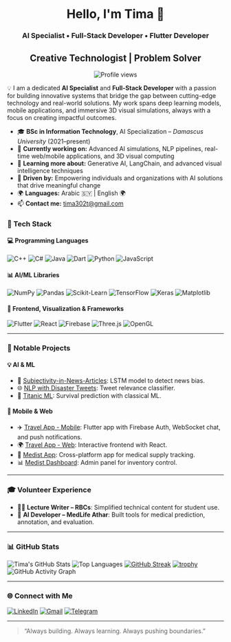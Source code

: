 <h1 align="center">Hello, I'm Tima 👋</h1>
<h3 align="center">AI Specialist • Full-Stack Developer • Flutter Developer</h3>
<h2 align="center">Creative Technologist | Problem Solver</h2>
<p align="center">
  <img src="https://komarev.com/ghpvc/?username=tima-dawwa&label=Profile%20views&color=0e75b6&style=flat" alt="Profile views" />
</p>
 
💡 I am a dedicated **AI Specialist** and **Full-Stack Developer** with a passion for building innovative systems that bridge the gap between cutting-edge technology and real-world solutions. My work spans deep learning models, mobile applications, and immersive 3D visual simulations, always with a focus on creating impactful outcomes.

- 🎓 **BSc in Information Technology**, AI Specialization – *Damascus University* (2021–present)
- 🔭 **Currently working on:** Advanced AI simulations, NLP pipelines, real-time web/mobile applications, and 3D visual computing
- 🌱 **Learning more about:** Generative AI, LangChain, and advanced visual intelligence techniques
- 🧠 **Driven by:** Empowering individuals and organizations with AI solutions that drive meaningful change
- 🌍 **Languages:** Arabic 🇸🇾 | English 🌍
- 📫 **Contact me:** [tima302t@gmail.com](mailto:tima302t@gmail.com)

### 🚀 Tech Stack

#### 💻 Programming Languages
![C++](https://img.shields.io/badge/C++-00599C?style=for-the-badge&logo=cplusplus&logoColor=white)
![C#](https://img.shields.io/badge/CSharp-239120?style=for-the-badge&logo=csharp&logoColor=white)
![Java](https://img.shields.io/badge/Java-ED8B00?style=for-the-badge&logo=java&logoColor=white)
![Dart](https://img.shields.io/badge/Dart-0175C2?style=for-the-badge&logo=dart&logoColor=white)
![Python](https://img.shields.io/badge/Python-3776AB?style=for-the-badge&logo=python&logoColor=white)
![JavaScript](https://img.shields.io/badge/JavaScript-F7DF1E?style=for-the-badge&logo=javascript&logoColor=black)

#### 📊 AI/ML Libraries
![NumPy](https://img.shields.io/badge/NumPy-013243?style=for-the-badge&logo=numpy&logoColor=white)
![Pandas](https://img.shields.io/badge/Pandas-150458?style=for-the-badge&logo=pandas&logoColor=white)
![Scikit-Learn](https://img.shields.io/badge/Scikit--Learn-F7931E?style=for-the-badge&logo=scikit-learn&logoColor=white)
![TensorFlow](https://img.shields.io/badge/TensorFlow-FF6F00?style=for-the-badge&logo=tensorflow&logoColor=white)
![Keras](https://img.shields.io/badge/Keras-D00000?style=for-the-badge&logo=keras&logoColor=white)
![Matplotlib](https://img.shields.io/badge/Matplotlib-11557C?style=for-the-badge&logo=matplotlib&logoColor=white)

#### 🎨 Frontend, Visualization & Frameworks
![Flutter](https://img.shields.io/badge/Flutter-02569B?style=for-the-badge&logo=flutter&logoColor=white)
![React](https://img.shields.io/badge/React.js-20232A?style=for-the-badge&logo=react&logoColor=61DAFB)
![Firebase](https://img.shields.io/badge/Firebase-ffca28?style=for-the-badge&logo=firebase&logoColor=black)
![Three.js](https://img.shields.io/badge/Three.js-000000?style=for-the-badge&logo=three.js&logoColor=white)
![OpenGL](https://img.shields.io/badge/OpenGL-5586A4?style=for-the-badge&logo=opengl&logoColor=white)

---

### 📂 Notable Projects

#### 💡 AI & ML
- 🧠 [Subjectivity-in-News-Articles](https://github.com/tima-dawwa/Subjectivity-in-News-Articles): LSTM model to detect news bias.
- 🌐 [NLP with Disaster Tweets](https://github.com/tima-dawwa/Natural-Language-Processing-with-Disaster-Tweets): Tweet relevance classifier.
- 🚢 [Titanic ML](https://github.com/tima-dawwa/Titanic---Machine-Learning-from-Disaster): Survival prediction with classical ML.

#### 📱 Mobile & Web
- ✈️ [Travel App - Mobile](https://github.com/tima-dawwa/Travel-App-Mobile): Flutter app with Firebase Auth, WebSocket chat, and push notifications.
- 🌍 [Travel App - Web](https://github.com/tima-dawwa/Travel-App-Web): Interactive frontend with React.
- 🏥 [Medist App](https://github.com/tima-dawwa/Medist-Mobile): Cross-platform app for medical supply tracking.
- 📊 [Medist Dashboard](https://github.com/tima-dawwa/Medist-Dashboard): Admin panel for inventory control.

---

### 🎓 Volunteer Experience
- 👩‍🏫 **Lecture Writer – RBCs**: Simplified technical content for student use.
- 💉 **AI Developer – MedLife Athar**: Built tools for medical prediction, annotation, and evaluation.

---

### 📊 GitHub Stats

![Tima's GitHub Stats](https://github-readme-stats.vercel.app/api?username=tima-dawwa&show_icons=true&theme=radical)
![Top Languages](https://github-readme-stats.vercel.app/api/top-langs/?username=tima-dawwa&layout=compact&theme=radical)
[![GitHub Streak](https://github-readme-streak-stats.herokuapp.com?user=tima-dawwa&theme=radical&hide_border=false)](https://git.io/streak-stats)
[![trophy](https://github-profile-trophy.vercel.app/?username=tima-dawwa&theme=radical&margin-w=10&margin-h=10)](https://github.com/tima-dawwa)
![GitHub Activity Graph](https://github-readme-activity-graph.vercel.app/graph?username=tima-dawwa&theme=github-compact&hide_border=true)

---

### 🌐 Connect with Me

[![LinkedIn](https://img.shields.io/badge/LinkedIn-blue?style=for-the-badge&logo=linkedin)](https://linkedin.com/in/tima-dawwa-698b13267)
[![Gmail](https://img.shields.io/badge/Gmail-red?style=for-the-badge&logo=gmail&logoColor=white)](mailto:tima302t@gmail.com)
[![Telegram](https://img.shields.io/badge/Telegram-26A5E4?style=for-the-badge&logo=telegram&logoColor=white)](https://t.me/timadawwa)

---

> “Always building. Always learning. Always pushing boundaries.”
